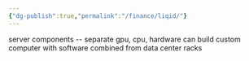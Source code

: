 ```yaml
---
{"dg-publish":true,"permalink":"/finance/liqid/"}
---
```


server components -- separate gpu, cpu, hardware
can build custom computer with software combined from data center racks